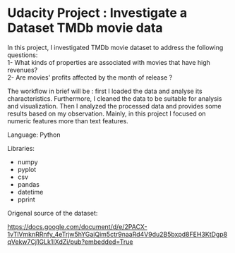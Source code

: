 # Udacity Project : Investigate a Dataset TMDb movie data

In this project, I investigated TMDb movie dataset to address the following questions:  
1- What kinds of properties are associated with movies that have high revenues?  
2- Are movies' profits affected by the month of release ?  

The workflow in brief will be : first I loaded the data and analyse its characteristics. Furthermore, I cleaned the data to be suitable for analysis and visualization. Then I analyzed the processed data and provides some results based on my observation. Mainly, in this project I focused on numeric features more than text features.

Language: Python 

Libraries:
- numpy 
- pyplot 
- csv 
- pandas 
- datetime 
- pprint 

Origenal source of the dataset:

https://docs.google.com/document/d/e/2PACX-1vTlVmknRRnfy_4eTrjw5hYGaiQim5ctr9naaRd4V9du2B5bxpd8FEH3KtDgp8qVekw7Cj1GLk1IXdZi/pub?embedded=True 
